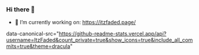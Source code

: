 ### Hi there 👋
- 🔭 I’m currently working on: https://itzfaded.page/

data-canonical-src="https://github-readme-stats.vercel.app/api?username=ItzFaded&count_private=true&show_icons=true&include_all_commits=true&theme=dracula"
